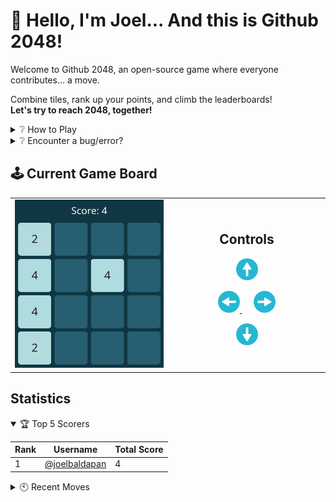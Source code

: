 # 👋 Hello, I'm Joel... And this is Github 2048!

Welcome to Github 2048, an open-source game where everyone contributes... a move. <img src="https://komarev.com/ghpvc/?username=joelbaldapan" height="1" width="1" style="opacity:0;" />  

Combine tiles, rank up your points, and climb the leaderboards!  
**Let's try to reach 2048, together!**

<details><summary>❔ How to Play</summary>

1. Make a move by **clicking a button** on the controller.
2. When prompted to create an issue, click `Create`.
3. Refresh this page until the game has processed your move!

</details>

<details><summary>❔ Encounter a bug/error?</summary>

If you run into any issues, have suggestions, or spot a bug, feel free to open an issue and mention me!
</details>

## 🕹️ Current Game Board

<table align="center">
  <tr>
    <td width="50%">
      <img src="data/board/board4.svg" alt="Current 2048 Board" style="width: 100%; max-width: 400px;">
    </td>
    <td align="center">
        <h2 align="center">Controls</h2>
        <p align="center">
          <a href="https://github.com/joelbaldapan/joelbaldapan/issues/new?title=MOVE%3A%20U&body=%23%23%20[2048%20Game%20on%20Github](https%3A%2F%2Fgithub.com%2Fjoelbaldapan%2F)%0A%0AInstructions%3A%0A-%20Important%3A%20Please%20do%20not%20edit%20the%20Issue%20Title%20above!%0A-%20Click%20the%20%60Create%60%20button%20to%20submit%20your%20move.%0A-%20Return%20to%20the%20[gameboard](https%3A%2F%2Fgithub.com%2Fjoelbaldapan%2F)%2C%20and%20refresh%20the%20page%20until%20it%20updates.">
            <img src="assets/images/arrow-u.png" alt="Up" width="35" />
          </a>
        </p>
        <p align="center">
          <a href="https://github.com/joelbaldapan/joelbaldapan/issues/new?title=MOVE%3A%20L&body=%23%23%20[2048%20Game%20on%20Github](https%3A%2F%2Fgithub.com%2Fjoelbaldapan%2F)%0A%0AInstructions%3A%0A-%20Important%3A%20Please%20do%20not%20edit%20the%20Issue%20Title%20above!%0A-%20Click%20the%20%60Create%60%20button%20to%20submit%20your%20move.%0A-%20Return%20to%20the%20[gameboard](https%3A%2F%2Fgithub.com%2Fjoelbaldapan%2F)%2C%20and%20refresh%20the%20page%20until%20it%20updates.">
            <img src="assets/images/arrow-l.png" alt="Left" width="35" />
          </a>
          &nbsp;&nbsp;&nbsp;&nbsp;
          <a href="https://github.com/joelbaldapan/joelbaldapan/issues/new?title=MOVE%3A%20R&body=%23%23%20[2048%20Game%20on%20Github](https%3A%2F%2Fgithub.com%2Fjoelbaldapan%2F)%0A%0AInstructions%3A%0A-%20Important%3A%20Please%20do%20not%20edit%20the%20Issue%20Title%20above!%0A-%20Click%20the%20%60Create%60%20button%20to%20submit%20your%20move.%0A-%20Return%20to%20the%20[gameboard](https%3A%2F%2Fgithub.com%2Fjoelbaldapan%2F)%2C%20and%20refresh%20the%20page%20until%20it%20updates.">
            <img src="assets/images/arrow-r.png" alt="Right" width="35" />
          </a>
        </p>
        <p align="center">
          <a href="https://github.com/joelbaldapan/joelbaldapan/issues/new?title=MOVE%3A%20D&body=%23%23%20[2048%20Game%20on%20Github](https%3A%2F%2Fgithub.com%2Fjoelbaldapan%2F)%0A%0AInstructions%3A%0A-%20Important%3A%20Please%20do%20not%20edit%20the%20Issue%20Title%20above!%0A-%20Click%20the%20%60Create%60%20button%20to%20submit%20your%20move.%0A-%20Return%20to%20the%20[gameboard](https%3A%2F%2Fgithub.com%2Fjoelbaldapan%2F)%2C%20and%20refresh%20the%20page%20until%20it%20updates.">
            <img src="assets/images/arrow-d.png" alt="Down" width="35" />
          </a>
        </p>
    </td>
  </tr>
</table>

## Statistics

<details open><summary>🏆️ Top 5 Scorers</summary>
 
<!--START_TOP_SCORERS_TABLE-->
| Rank | Username | Total Score |
|---|---|---|
| 1 | [@joelbaldapan](https://github.com/joelbaldapan) | 4 |
<!--END_TOP_SCORERS_TABLE-->

</details>

<details><summary>🕙️ Recent Moves</summary>

<!--START_RECENT_MOVES_TABLE-->
| Username | Score Earned |
|---|---|
| [@joelbaldapan](https://github.com/joelbaldapan) | +0 |
| [@joelbaldapan](https://github.com/joelbaldapan) | +0 |
| [@joelbaldapan](https://github.com/joelbaldapan) | +0 |
| [@joelbaldapan](https://github.com/joelbaldapan) | +4 |
<!--END_RECENT_MOVES_TABLE-->

</details>
